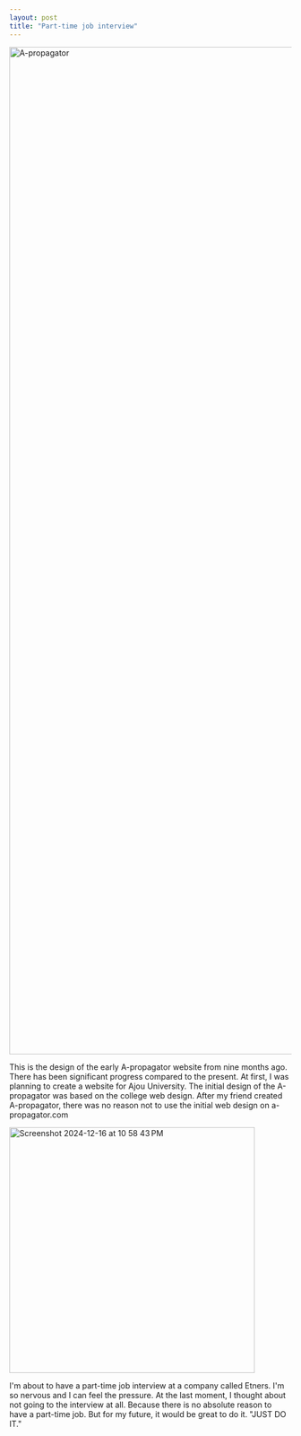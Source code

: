 ```yaml
---
layout: post
title: "Part-time job interview"
---
```



<img width="1796" alt="A-propagator" src="https://github.com/user-attachments/assets/6bd13b5e-f95f-4624-b8fc-8f43531aa029" />


  
This is the design of the early A-propagator website from nine months ago. There has been significant progress compared to the present. At first, I was planning to create a website for Ajou University. The initial design of the A-propagator was based on the college web design. After my friend created A-propagator, there was no reason not to use the initial web design on a-propagator.com






<div class="mid">
  
  <img width="438" alt="Screenshot 2024-12-16 at 10 58 43 PM" src="https://github.com/user-attachments/assets/35303d94-29e7-4323-a454-27c247e93449" class="img-top"/>
  
</div>

I'm about to have a part-time job interview at a company called Etners. I'm so nervous and I can feel the pressure. At the last moment, I thought about not going to the interview at all. Because there is no absolute reason to have a part-time job. But for my future, it would be great to do it. "JUST DO IT."
